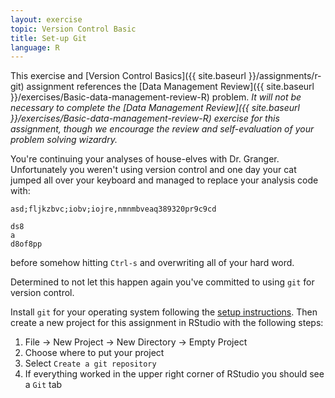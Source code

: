 ```yaml
---
layout: exercise
topic: Version Control Basic
title: Set-up Git
language: R
---
```


This exercise and [Version Control Basics]({{ site.baseurl }}/assignments/r-git) 
assignment references the [Data Management Review]({{ site.baseurl }}/exercises/Basic-data-management-review-R) problem. 
*It will not be necessary to complete the [Data Management Review]({{ site.baseurl }}/exercises/Basic-data-management-review-R) exercise for this 
assignment, though we encourage the review and self-evaluation of your problem 
solving wizardry.*

You're continuing your analyses of house-elves with Dr. Granger. Unfortunately
you weren't using version control and one day your cat jumped all over your
keyboard and managed to replace your analysis code with:

```
asd;fljkzbvc;iobv;iojre,nmnmbveaq389320pr9c9cd

ds8
a
d8of8pp
```

before somehow hitting `Ctrl-s` and overwriting all of your hard word. 

Determined to not let this happen again you've committed to using `git` for
version control.

Install `git` for your operating system following the
[setup instructions](http://www.datacarpentry.org/semester-biology/computer-setup/). Then
create a new project for this assignment in RStudio with the following steps:

1. File -> New Project -> New Directory -> Empty Project
2. Choose where to put your project
3. Select `Create a git repository`
4. If everything worked in the upper right corner of RStudio you should see a `Git` tab
